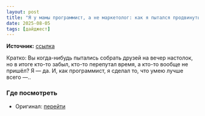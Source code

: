 ```yaml
---
layout: post
title: "Я у мамы программист, а не маркетолог: как я пытался продвинуть своего бота"
date: 2025-08-05
tags: [дайджест]
---
```


**Источник:** [ссылка](https://habr.com/ru/articles/934016/?utm_source=habrahabr&utm_medium=rss&utm_campaign=934016)

Кратко: Вы когда-нибудь пытались собрать друзей на вечер настолок, но в итоге кто-то забыл, кто-то перепутал время, а кто-то вообще не пришёл? Я — да. И, как программист, я сделал то, что умею лучше всего —..

### Где посмотреть
- Оригинал: [перейти]({link})
